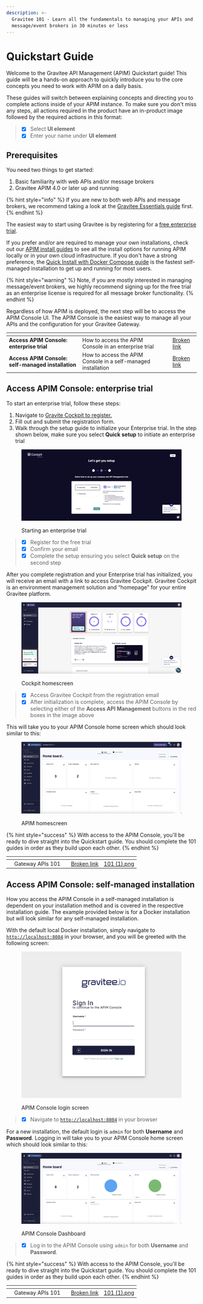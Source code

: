 ```yaml
---
description: >-
  Gravitee 101 - Learn all the fundamentals to managing your APIs and
  message/event brokers in 30 minutes or less
---
```


# Quickstart Guide

Welcome to the Gravitee API Management (APIM) Quickstart guide! This guide will be a hands-on approach to quickly introduce you to the core concepts you need to work with APIM on a daily basis.

These guides will switch between explaining concepts and directing you to complete actions inside of your APIM instance. To make sure you don't miss any steps, all actions required in the product have an in-product image followed by the required actions in this format:

> * [x] Select **UI element**&#x20;
> * [x] Enter your name under **UI element**

## Prerequisites

You need two things to get started:

1. Basic familiarity with web APIs and/or message brokers
2. Gravitee APIM 4.0 or later up and running

{% hint style="info" %}
If you are new to both web APIs and message brokers, we recommend taking a look at the [Gravitee Essentials guide](https://documentation.gravitee.io/platform-overview/gravitee-essentials/overview) first.
{% endhint %}

The easiest way to start using Gravitee is by registering for a [free enterprise trial](../install-guides/free-trial.md).

If you prefer and/or are required to manage your own installations, check out our [APIM install guides](../install-guides/) to see all the install options for running APIM locally or in your own cloud infrastructure. If you don't have a strong preference, the [Quick Install with Docker Compose guide](../install-guides/install-on-docker/quick-install-with-docker-compose.md) is the fastest self-managed installation to get up and running for most users.

{% hint style="warning" %}
Note, if you are mostly interested in managing message/event brokers, we highly recommend signing up for the free trial as an enterprise license is required for all message broker functionality.
{% endhint %}

Regardless of how APIM is deployed, the next step will be to access the APIM Console UI. The APIM Console is the easiest way to manage all your APIs and the configuration for your Gravitee Gateway.

<table data-card-size="large" data-view="cards"><thead><tr><th></th><th></th><th></th><th data-hidden data-card-target data-type="content-ref"></th></tr></thead><tbody><tr><td><strong>Access APIM Console: enterprise trial</strong></td><td>How to access the APIM Console in an enterprise trial</td><td></td><td><a href="broken-reference">Broken link</a></td></tr><tr><td><strong>Access APIM Console: self-managed installation</strong></td><td>How to access the APIM Console in a self-managed installation</td><td></td><td><a href="broken-reference">Broken link</a></td></tr></tbody></table>

## Access APIM Console: enterprise trial

To start an enterprise trial, follow these steps:

1. Navigate to [Gravite Cockpit to register.](https://cockpit.gravitee.io/)
2. Fill out and submit the registration form.
3. Walk through the setup guide to initialize your Enterprise trial. In the step shown below, make sure you select **Quick setup** to initiate an enterprise trial

<figure><img src="../../.gitbook/assets/QS_start trial.png" alt=""><figcaption><p>Starting an enterprise trial</p></figcaption></figure>

> * [x] Register for the free trial
> * [x] Confirm your email
> * [x] Complete the setup ensuring you select **Quick setup** on the second step

After you complete registration and your Enterprise trial has initialized, you will receive an email with a link to access Gravitee Cockpit. Gravitee Cockpit is an environment management solution and “homepage” for your entire Gravitee platform.

<figure><img src="../../.gitbook/assets/ET_access apim.png" alt=""><figcaption><p>Cockpit homescreen</p></figcaption></figure>

> * [x] Access Gravitee Cockpit from the registration email
> * [x] After initialization is complete, access the APIM Console by selecting either of the **Access API Management** buttons in the red boxes in the image above

This will take you to your APIM Console home screen which should look similar to this:

<figure><img src="../../.gitbook/assets/ET_apim homescreen.png" alt=""><figcaption><p>APIM homescreen</p></figcaption></figure>

{% hint style="success" %}
With access to the APIM Console, you'll be ready to dive straight into the Quickstart guide. You should complete the 101 guides in order as they build upon each other.
{% endhint %}

<table data-card-size="large" data-view="cards"><thead><tr><th></th><th></th><th></th><th data-hidden data-card-target data-type="content-ref"></th><th data-hidden data-card-cover data-type="files"></th></tr></thead><tbody><tr><td></td><td>Gateway APIs 101</td><td></td><td><a href="broken-reference">Broken link</a></td><td><a href="../../.gitbook/assets/101 (1).png">101 (1).png</a></td></tr></tbody></table>

## Access APIM Console: self-managed installation

How you access the APIM Console in a self-managed installation is dependent on your installation method and is covered in the respective installation guide. The example provided below is for a Docker installation but will look similar for any self-managed installation.

With the default local Docker installation, simply navigate to [`http://localhost:8084`](http://localhost:8084/) in your browser, and you will be greeted with the following screen:

<figure><img src="../../.gitbook/assets/apim_login.png" alt=""><figcaption><p>APIM Console login screen</p></figcaption></figure>

> * [x] Navigate to [`http://localhost:8084`](http://localhost:8084/) in your browser

For a new installation, the default login is `admin` for both **Username** and **Password**. Logging in will take you to your APIM Console home screen which should look similar to this:

<figure><img src="../../.gitbook/assets/apim_dashboard.png" alt=""><figcaption><p>APIM Console Dashboard</p></figcaption></figure>

> * [x] Log in to the APIM Console using `admin` for both **Username** and **Password**.

{% hint style="success" %}
With access to the APIM Console, you'll be ready to dive straight into the Quickstart guide. You should complete the 101 guides in order as they build upon each other.
{% endhint %}

<table data-card-size="large" data-view="cards"><thead><tr><th></th><th></th><th></th><th data-hidden data-card-target data-type="content-ref"></th><th data-hidden data-card-cover data-type="files"></th></tr></thead><tbody><tr><td></td><td>Gateway APIs 101</td><td></td><td><a href="broken-reference">Broken link</a></td><td><a href="../../.gitbook/assets/101 (1).png">101 (1).png</a></td></tr></tbody></table>
